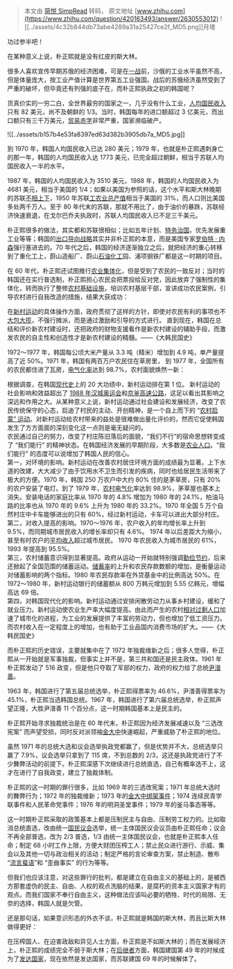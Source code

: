 > 本文由 [简悦 SimpRead](http://ksria.com/simpread/) 转码， 原文地址 [www.zhihu.com](https://www.zhihu.com/question/420163493/answer/2630553012) ![[../assets/4c32b844db73abe4289a31a25427ce2f_MD5.png]]月塔​

功过参半吧！

在某种意义上说，朴正熙就是没有红皮的斯大林。

很多人喜欢宣传早期苏俄的经济困难，可是在[一战](https://www.zhihu.com/search?q=%E4%B8%80%E6%88%98&search_source=Entity&hybrid_search_source=Entity&hybrid_search_extra=%7B%22sourceType%22%3A%22answer%22%2C%22sourceId%22%3A2630553012%7D)前，沙俄的工业水平虽然不高，但是体量庞大，按工业产值计算是世界第五工业强国。战后的苏俄经济虽然受到了严重的破坏，但毕竟还有列强的底子在，而朴正熙执政之初的韩国呢？

货真价实的一穷二白，全世界最穷的国家之一，几乎没有什么工业，[人均国民收入](https://www.zhihu.com/search?q=%E4%BA%BA%E5%9D%87%E5%9B%BD%E6%B0%91%E6%94%B6%E5%85%A5&search_source=Entity&hybrid_search_source=Entity&hybrid_search_extra=%7B%22sourceType%22%3A%22answer%22%2C%22sourceId%22%3A2630553012%7D)只有 82 美元，尚不及朝鲜的 1/3。当时，韩国每年的进口额超过 3 亿美元，而出口额只有三千万美元，[贸易赤字](https://www.zhihu.com/search?q=%E8%B4%B8%E6%98%93%E8%B5%A4%E5%AD%97&search_source=Entity&hybrid_search_source=Entity&hybrid_search_extra=%7B%22sourceType%22%3A%22answer%22%2C%22sourceId%22%3A2630553012%7D)非常严重，国家濒临破产。

![[../assets/b157b4e53fa8397ed63d382b3905db7a_MD5.jpg]]

到 1970 年，韩国人均国民收入已达 280 美元；1979 年，也就是朴正熙遇刺身亡的那一年，韩国的人均国民收入达 1773 美元，已完全超过朝鲜，相当于苏联人均国民收入一半的水平。

1987 年，韩国的人均国民收入为 3510 美元，1988 年，韩国的人均国民收入为 4681 美元，相当于美国的 1/4；如果以美国为参照的话，这个水平和斯大林晚期的苏联[不相上下](https://www.zhihu.com/search?q=%E4%B8%8D%E7%9B%B8%E4%B8%8A%E4%B8%8B&search_source=Entity&hybrid_search_source=Entity&hybrid_search_extra=%7B%22sourceType%22%3A%22answer%22%2C%22sourceId%22%3A2630553012%7D)，1950 年苏联[工农业总产值](https://www.zhihu.com/search?q=%E5%B7%A5%E5%86%9C%E4%B8%9A%E6%80%BB%E4%BA%A7%E5%80%BC&search_source=Entity&hybrid_search_source=Entity&hybrid_search_extra=%7B%22sourceType%22%3A%22answer%22%2C%22sourceId%22%3A2630553012%7D)相当于美国的 31%，而人口则比美国多处两千万人。至于 80 年代末的苏联，那就不用比了，由于油价的暴跌，苏联经济快速衰退，在戈尔巴乔夫执政时，苏联人均国民收入已不足三千美元。

朴正熙很多的做法，其实都和苏联很相似；比如五年计划、[特务治国](https://www.zhihu.com/search?q=%E7%89%B9%E5%8A%A1%E6%B2%BB%E5%9B%BD&search_source=Entity&hybrid_search_source=Entity&hybrid_search_extra=%7B%22sourceType%22%3A%22answer%22%2C%22sourceId%22%3A2630553012%7D)，优先发展重工业等等；韩国的[出口导向战略](https://www.zhihu.com/search?q=%E5%87%BA%E5%8F%A3%E5%AF%BC%E5%90%91%E6%88%98%E7%95%A5&search_source=Entity&hybrid_search_source=Entity&hybrid_search_extra=%7B%22sourceType%22%3A%22answer%22%2C%22sourceId%22%3A2630553012%7D)其实并非朴正熙的本意，而是美国专家[罗伯特 · 内森](https://www.zhihu.com/search?q=%E7%BD%97%E4%BC%AF%E7%89%B9%C2%B7%E5%86%85%E6%A3%AE&search_source=Entity&hybrid_search_source=Entity&hybrid_search_extra=%7B%22sourceType%22%3A%22answer%22%2C%22sourceId%22%3A2630553012%7D)强行塞进去的。70 年代之后，韩国的经济逐渐独立之后，就把经济的重心转移到了重化工上，蔚山造船厂、蔚山[石油化工](https://www.zhihu.com/search?q=%E7%9F%B3%E6%B2%B9%E5%8C%96%E5%B7%A5&search_source=Entity&hybrid_search_source=Entity&hybrid_search_extra=%7B%22sourceType%22%3A%22answer%22%2C%22sourceId%22%3A2630553012%7D)园、浦项钢铁厂都是这一时期的项目。

在 60 年代，朴正熙还试图推行[农业集体化](https://www.zhihu.com/search?q=%E5%86%9C%E4%B8%9A%E9%9B%86%E4%BD%93%E5%8C%96&search_source=Entity&hybrid_search_source=Entity&hybrid_search_extra=%7B%22sourceType%22%3A%22answer%22%2C%22sourceId%22%3A2630553012%7D)，但是受到了农民的一致反对；当时的韩国还在实行普选制，朴正熙担心农民会把票投给反对党，因此放弃了强制性的集体化，转而执行了整修[农村基础设施](https://www.zhihu.com/search?q=%E5%86%9C%E6%9D%91%E5%9F%BA%E7%A1%80%E8%AE%BE%E6%96%BD&search_source=Entity&hybrid_search_source=Entity&hybrid_search_extra=%7B%22sourceType%22%3A%22answer%22%2C%22sourceId%22%3A2630553012%7D)，培训农村基层干部，宣讲成功农民案例，引导农村进行自我改造的措施，结果大获成功：

在[新村运动](https://www.zhihu.com/search?q=%E6%96%B0%E6%9D%91%E8%BF%90%E5%8A%A8&search_source=Entity&hybrid_search_source=Entity&hybrid_search_extra=%7B%22sourceType%22%3A%22answer%22%2C%22sourceId%22%3A2630553012%7D)的具体操作方面，政府贯彻了这样的方针，即使对农民有利的事项也不[大包大揽](https://www.zhihu.com/search?q=%E5%A4%A7%E5%8C%85%E5%A4%A7%E6%8F%BD&search_source=Entity&hybrid_search_source=Entity&hybrid_search_extra=%7B%22sourceType%22%3A%22answer%22%2C%22sourceId%22%3A2630553012%7D)，不强行摊派，而是通过激励和引导的方式进行。 直到现在，韩国在总结和评价新农村建设时，还把政府的财物支援看作是新农村建设的辅助手段，而激发农民的自主性和创造性才是新农村建设的精髓。——《大韩民国史》

1972～1977 年，韩国每公顷大米产量从 3.3 吨（精米）增加到 4.9 吨，单产量提高了近 50%。1971 年，韩国有两百万户农民住在草房里， 到 1977 年，全国所有的农民都住进了瓦房，[电气化率](https://www.zhihu.com/search?q=%E7%94%B5%E6%B0%94%E5%8C%96%E7%8E%87&search_source=Entity&hybrid_search_source=Entity&hybrid_search_extra=%7B%22sourceType%22%3A%22answer%22%2C%22sourceId%22%3A2630553012%7D)达到 98.7%，农村面貌焕然一新：

根据调查，在韩国[现代史](https://www.zhihu.com/search?q=%E7%8E%B0%E4%BB%A3%E5%8F%B2&search_source=Entity&hybrid_search_source=Entity&hybrid_search_extra=%7B%22sourceType%22%3A%22answer%22%2C%22sourceId%22%3A2630553012%7D)上的 20 大功绩中，新村运动排在第 1 位。 新村运动的社会影响和效益超出了 [1988 年汉城奥运会](https://www.zhihu.com/search?q=1988%E5%B9%B4%E6%B1%89%E5%9F%8E%E5%A5%A5%E8%BF%90%E4%BC%9A&search_source=Entity&hybrid_search_source=Entity&hybrid_search_extra=%7B%22sourceType%22%3A%22answer%22%2C%22sourceId%22%3A2630553012%7D)和[京釜高速公路](https://www.zhihu.com/search?q=%E4%BA%AC%E9%87%9C%E9%AB%98%E9%80%9F%E5%85%AC%E8%B7%AF&search_source=Entity&hybrid_search_source=Entity&hybrid_search_extra=%7B%22sourceType%22%3A%22answer%22%2C%22sourceId%22%3A2630553012%7D)，这足以看出其影响之深远和作用之大。从某种意义上说，新村运动通过社会建设和发展经济，改变了农民传统保守的心态，启迪了村民的主动、开创精神，是一个自上而下的 “[农村启蒙” 运动](https://www.zhihu.com/search?q=%E5%86%9C%E6%9D%91%E5%90%AF%E8%92%99%E2%80%9D%E8%BF%90%E5%8A%A8&search_source=Entity&hybrid_search_source=Entity&hybrid_search_extra=%7B%22sourceType%22%3A%22answer%22%2C%22sourceId%22%3A2630553012%7D)。对新村运动给农村带来的益处是很难做出量化评价的，然而它促使韩国发生了方方面面的深刻变化这一点则是毫无疑问的。  
农民通过自己的努力，改变了村庄陈旧落后的面貌，“我们不行”的宿命思想转变成了 “我们能行” 的精神状态。在韩国经济发展的早期阶段，大多数是[农业人口](https://www.zhihu.com/search?q=%E5%86%9C%E4%B8%9A%E4%BA%BA%E5%8F%A3&search_source=Entity&hybrid_search_source=Entity&hybrid_search_extra=%7B%22sourceType%22%3A%22answer%22%2C%22sourceId%22%3A2630553012%7D)。“我们能行” 的态度可以说增加了韩国人民的信心。  
第一，对环境的影响。新村运动在改善农村居住环境方面的成绩最为显著。上下水道的改建，大大减少了由于饮用水不卫生而引发的疾病，同时也给居民生活带来了极大的方便。1970 年，韩国 250 万农户中大约 80% 住的是茅草房，只有 20% 的农户安装了电灯。到了 1979 年，[农村电气化](https://www.zhihu.com/search?q=%E5%86%9C%E6%9D%91%E7%94%B5%E6%B0%94%E5%8C%96&search_source=Entity&hybrid_search_source=Entity&hybrid_search_extra=%7B%22sourceType%22%3A%22answer%22%2C%22sourceId%22%3A2630553012%7D)率达到 98.9%，茅草屋也基本上消失。安装电话的家庭比率从 1970 年的 4.8% 增加为 1980 年的 24.1%，柏油马路的比率也从 1970 年的 9.6% 上升为 1980 年的 33.2%。1970 年全国 5 万个自然村庄中卡车能够进出的只有 60%，经过新村运动，卡车可以进出大部分村庄。  
第二，对收入提高的影响。1970～1976 年，农户收入的年均增长率上升到 9.5%，而同期城市居民收入的增长率却只有 4.6%。 1974 年以后差距大为缩小，甚至有时农户的[平均收入](https://www.zhihu.com/search?q=%E5%B9%B3%E5%9D%87%E6%94%B6%E5%85%A5&search_source=Entity&hybrid_search_source=Entity&hybrid_search_extra=%7B%22sourceType%22%3A%22answer%22%2C%22sourceId%22%3A2630553012%7D)超过城市居民。 1970 年农民收入为城市居民的 61%，1993 年提高到 95.5%。  
第三，农村储蓄意识得到显著提高。政府从运动一开始就特别强调[勤俭节约](https://www.zhihu.com/search?q=%E5%8B%A4%E4%BF%AD%E8%8A%82%E7%BA%A6&search_source=Entity&hybrid_search_source=Entity&hybrid_search_extra=%7B%22sourceType%22%3A%22answer%22%2C%22sourceId%22%3A2630553012%7D)，后来还掀起了全国范围的储蓄运动。[储蓄率](https://www.zhihu.com/search?q=%E5%82%A8%E8%93%84%E7%8E%87&search_source=Entity&hybrid_search_source=Entity&hybrid_search_extra=%7B%22sourceType%22%3A%22answer%22%2C%22sourceId%22%3A2630553012%7D)的上升和农民存款数额的增加，是衡量运动对储蓄影响的两个指标。1980 年农民存款率在外贷基金中的比例高达 50%。在 1972～1980 年，新村运动银行的储蓄额从 800 万韩元增加到 5.55 亿韩元，增幅高达 69 倍。  
第四，对韩国现代化的影响。新村运动通过安排闲散劳动力从事乡村建设，缓和了就业压力。新村运动使农业生产率大幅度提高。由此而产生的农村[相对过剩人口](https://www.zhihu.com/search?q=%E7%9B%B8%E5%AF%B9%E8%BF%87%E5%89%A9%E4%BA%BA%E5%8F%A3&search_source=Entity&hybrid_search_source=Entity&hybrid_search_extra=%7B%22sourceType%22%3A%22answer%22%2C%22sourceId%22%3A2630553012%7D)加速了城市化的进程，为工业的发展提供了丰富的劳动力，但也增加了低工资压力。而农村收入在一定程度上的增加，也有助于工业品国内消费市场的扩大。——《大韩民国史》

而朴正熙的历史错误，主要就集中在了 1972 年独裁维新之后；很多人觉得，朴正熙从一开始就是军事独裁，但事实上并不是，第三共和国还是民主政体。1961 年朴正熙发动了 516 政变，但是他只夺取了军部的权力，政府的权力给了总统[尹潽善](https://www.zhihu.com/search?q=%E5%B0%B9%E6%BD%BD%E5%96%84&search_source=Entity&hybrid_search_source=Entity&hybrid_search_extra=%7B%22sourceType%22%3A%22answer%22%2C%22sourceId%22%3A2630553012%7D)。

1963 年，韩国进行了第五届总统选举，朴正熙得票率为 46.6%，尹潽善得票率为 45.1%，朴正熙当选韩国总统。1967 年，韩国进行了第六届总统选举，朴正熙声望正隆，大胜尹潽善 11 个百分点，这一时期韩国基本上是民主的。

朴正熙开始寻求独裁统治是在 60 年代末，朴正熙因为经济发展减速以及 “三选改宪案” 而声望受损，同时反对派领袖[金大中](https://www.zhihu.com/search?q=%E9%87%91%E5%A4%A7%E4%B8%AD&search_source=Entity&hybrid_search_source=Entity&hybrid_search_extra=%7B%22sourceType%22%3A%22answer%22%2C%22sourceId%22%3A2630553012%7D)快速崛起，严重威胁了朴正熙的地位。

虽然 1971 年的总统大选和议会选举执政党都赢了，但是优势并不大，总统选举只赢了 7.9%，议会选举只拿到了 115 席，不到总数的 2/3，这还是执政党进行了不少舞弊活动的前提下。朴正熙深感下次继续进行总统直选，自己有概率选不上，这才在进行了自我政变，建立了独裁体制。

朴正熙的这一时期的罪行很多，比如 1969 年的三选改宪案；1971 年总统大选时的舞弊行为；1972 年的独裁维新；1973 年的[金大中绑架事件](https://www.zhihu.com/search?q=%E9%87%91%E5%A4%A7%E4%B8%AD%E7%BB%91%E6%9E%B6%E4%BA%8B%E4%BB%B6&search_source=Entity&hybrid_search_source=Entity&hybrid_search_extra=%7B%22sourceType%22%3A%22answer%22%2C%22sourceId%22%3A2630553012%7D)；1974 连续民青学联事件和人民革命党事件；1976 年的明洞圣堂事件；1979 年的釜马事态等等。

这一时期朴正熙采取的政策基本上都是压制民主与自由、压制劳工权力的。比如取消总统直选，改由统一[国民议会](https://www.zhihu.com/search?q=%E5%9B%BD%E6%B0%91%E8%AE%AE%E4%BC%9A&search_source=Entity&hybrid_search_source=Entity&hybrid_search_extra=%7B%22sourceType%22%3A%22answer%22%2C%22sourceId%22%3A2630553012%7D)选举，统一主体国民议会议员由朴正熙任命；议会不再全部普选，改为 2/3 普选，1/3 由统一主体国民议会，也就是朴正熙本人任命；制定 68 小时工作上限，方便大财团压榨工人；禁止民众进行游行、示威、集会以及其他一切与政治相关的活动；制定严格的言论审查方案，禁止制造、散布 “[流言蜚语](https://www.zhihu.com/search?q=%E6%B5%81%E8%A8%80%E8%9C%9A%E8%AF%AD&search_source=Entity&hybrid_search_source=Entity&hybrid_search_extra=%7B%22sourceType%22%3A%22answer%22%2C%22sourceId%22%3A2630553012%7D)”和 “歪曲事实” 的行为等等。

但我们也应该注意，对这些罪行的批判，都是建立在自由主义的基础上的，是被西方那套虚伪的民主、自由、人权的观点洗脑的结果，是腐朽的资本主义国家才有的观点。而我们国家不奉行自由主义，这种做法应该叫必要的牺牲、时代的局限、无奈的选择，韩国人就是欠管。

还是那句话，如果意识形态的外衣不谈，朴正熙就是韩国的斯大林，而且比斯大林做得更好：

在压榨国人、在迫害政敌和异见人士方面，朴正熙是不如斯大林的；而在发展经济上，朴正熙的成绩完全不弱于斯大林；在[后继者](https://www.zhihu.com/search?q=%E5%90%8E%E7%BB%A7%E8%80%85&search_source=Entity&hybrid_search_source=Entity&hybrid_search_extra=%7B%22sourceType%22%3A%22answer%22%2C%22sourceId%22%3A2630553012%7D)方面，韩国建国第 49 年的时候成为了[发达国家](https://www.zhihu.com/search?q=%E5%8F%91%E8%BE%BE%E5%9B%BD%E5%AE%B6&search_source=Entity&hybrid_search_source=Entity&hybrid_search_extra=%7B%22sourceType%22%3A%22answer%22%2C%22sourceId%22%3A2630553012%7D)，现在依然是发达国家，而苏联建国 69 年的时候解体了。